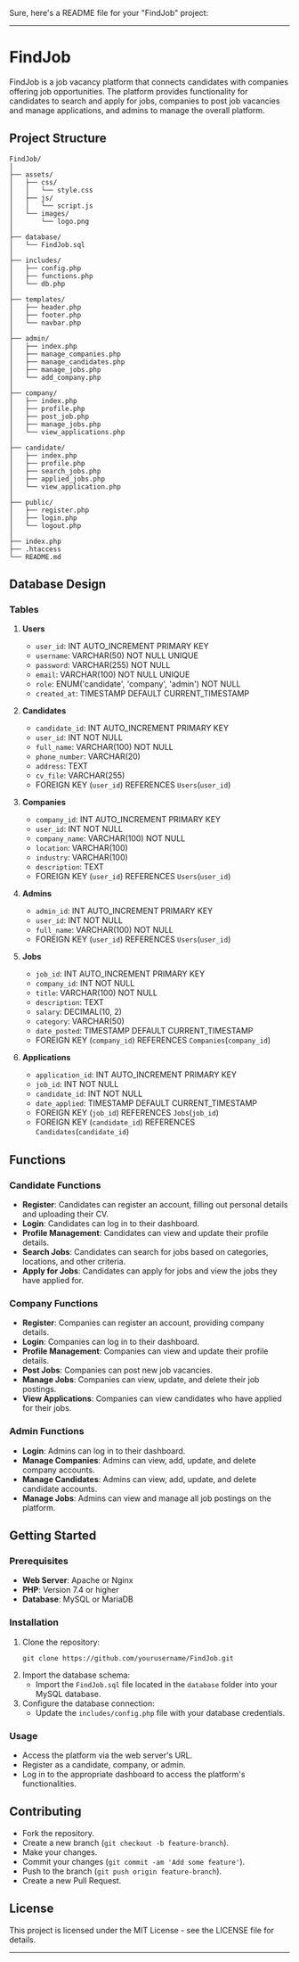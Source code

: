 Sure, here's a README file for your "FindJob" project:

---

# FindJob

FindJob is a job vacancy platform that connects candidates with companies offering job opportunities. The platform provides functionality for candidates to search and apply for jobs, companies to post job vacancies and manage applications, and admins to manage the overall platform.

## Project Structure

```
FindJob/
│
├── assets/
│   ├── css/
│   │   └── style.css
│   ├── js/
│   │   └── script.js
│   └── images/
│       └── logo.png
│
├── database/
│   └── FindJob.sql
│
├── includes/
│   ├── config.php
│   ├── functions.php
│   └── db.php
│
├── templates/
│   ├── header.php
│   ├── footer.php
│   └── navbar.php
│
├── admin/
│   ├── index.php
│   ├── manage_companies.php
│   ├── manage_candidates.php
│   ├── manage_jobs.php
│   └── add_company.php
│
├── company/
│   ├── index.php
│   ├── profile.php
│   ├── post_job.php
│   ├── manage_jobs.php
│   └── view_applications.php
│
├── candidate/
│   ├── index.php
│   ├── profile.php
│   ├── search_jobs.php
│   ├── applied_jobs.php
│   └── view_application.php
│
├── public/
│   ├── register.php
│   ├── login.php
│   └── logout.php
│
├── index.php
├── .htaccess
└── README.md
```

## Database Design

### Tables

1. **Users**
    - `user_id`: INT AUTO_INCREMENT PRIMARY KEY
    - `username`: VARCHAR(50) NOT NULL UNIQUE
    - `password`: VARCHAR(255) NOT NULL
    - `email`: VARCHAR(100) NOT NULL UNIQUE
    - `role`: ENUM('candidate', 'company', 'admin') NOT NULL
    - `created_at`: TIMESTAMP DEFAULT CURRENT_TIMESTAMP

2. **Candidates**
    - `candidate_id`: INT AUTO_INCREMENT PRIMARY KEY
    - `user_id`: INT NOT NULL
    - `full_name`: VARCHAR(100) NOT NULL
    - `phone_number`: VARCHAR(20)
    - `address`: TEXT
    - `cv_file`: VARCHAR(255)
    - FOREIGN KEY (`user_id`) REFERENCES `Users`(`user_id`)

3. **Companies**
    - `company_id`: INT AUTO_INCREMENT PRIMARY KEY
    - `user_id`: INT NOT NULL
    - `company_name`: VARCHAR(100) NOT NULL
    - `location`: VARCHAR(100)
    - `industry`: VARCHAR(100)
    - `description`: TEXT
    - FOREIGN KEY (`user_id`) REFERENCES `Users`(`user_id`)

4. **Admins**
    - `admin_id`: INT AUTO_INCREMENT PRIMARY KEY
    - `user_id`: INT NOT NULL
    - `full_name`: VARCHAR(100) NOT NULL
    - FOREIGN KEY (`user_id`) REFERENCES `Users`(`user_id`)

5. **Jobs**
    - `job_id`: INT AUTO_INCREMENT PRIMARY KEY
    - `company_id`: INT NOT NULL
    - `title`: VARCHAR(100) NOT NULL
    - `description`: TEXT
    - `salary`: DECIMAL(10, 2)
    - `category`: VARCHAR(50)
    - `date_posted`: TIMESTAMP DEFAULT CURRENT_TIMESTAMP
    - FOREIGN KEY (`company_id`) REFERENCES `Companies`(`company_id`)

6. **Applications**
    - `application_id`: INT AUTO_INCREMENT PRIMARY KEY
    - `job_id`: INT NOT NULL
    - `candidate_id`: INT NOT NULL
    - `date_applied`: TIMESTAMP DEFAULT CURRENT_TIMESTAMP
    - FOREIGN KEY (`job_id`) REFERENCES `Jobs`(`job_id`)
    - FOREIGN KEY (`candidate_id`) REFERENCES `Candidates`(`candidate_id`)

## Functions

### Candidate Functions
- **Register**: Candidates can register an account, filling out personal details and uploading their CV.
- **Login**: Candidates can log in to their dashboard.
- **Profile Management**: Candidates can view and update their profile details.
- **Search Jobs**: Candidates can search for jobs based on categories, locations, and other criteria.
- **Apply for Jobs**: Candidates can apply for jobs and view the jobs they have applied for.

### Company Functions
- **Register**: Companies can register an account, providing company details.
- **Login**: Companies can log in to their dashboard.
- **Profile Management**: Companies can view and update their profile details.
- **Post Jobs**: Companies can post new job vacancies.
- **Manage Jobs**: Companies can view, update, and delete their job postings.
- **View Applications**: Companies can view candidates who have applied for their jobs.

### Admin Functions
- **Login**: Admins can log in to their dashboard.
- **Manage Companies**: Admins can view, add, update, and delete company accounts.
- **Manage Candidates**: Admins can view, add, update, and delete candidate accounts.
- **Manage Jobs**: Admins can view and manage all job postings on the platform.

## Getting Started

### Prerequisites
- **Web Server**: Apache or Nginx
- **PHP**: Version 7.4 or higher
- **Database**: MySQL or MariaDB

### Installation
1. Clone the repository:
    ```
    git clone https://github.com/yourusername/FindJob.git
    ```
2. Import the database schema:
    - Import the `FindJob.sql` file located in the `database` folder into your MySQL database.
3. Configure the database connection:
    - Update the `includes/config.php` file with your database credentials.

### Usage
- Access the platform via the web server's URL.
- Register as a candidate, company, or admin.
- Log in to the appropriate dashboard to access the platform's functionalities.

## Contributing
- Fork the repository.
- Create a new branch (`git checkout -b feature-branch`).
- Make your changes.
- Commit your changes (`git commit -am 'Add some feature'`).
- Push to the branch (`git push origin feature-branch`).
- Create a new Pull Request.

## License
This project is licensed under the MIT License - see the LICENSE file for details.

---

